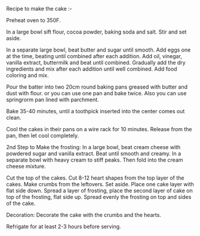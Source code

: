 Recipe to make the cake :-

 Preheat oven to 350F.

 In a large bowl sift flour, cocoa powder, baking soda and salt. Stir and set aside.

 In a separate large bowl, beat butter and sugar until smooth. Add eggs one at the time, beating until combined after each addition. Add oil, vinegar, vanilla extract, buttermilk and beat until combined. Gradually add the dry ingredients and mix after each addition until well combined. Add food coloring and mix.

 Pour the batter into two 20cm round baking pans greased with butter and dust with flour. or you can use one pan and bake twice. Also you can use springrorm pan lined with parchment.

 Bake 35-40 minutes, until a toothpick inserted into the center comes out clean. 

 Cool the cakes in their pans on a wire rack for 10 minutes. Release from the pan, then let cool completely. 

 2nd Step to Make the frosting: In a large bowl, beat cream cheese with powdered sugar and vanilla extract. Beat until smooth and creamy. In a separate bowl with heavy cream to stiff peaks. Then fold into the cream cheese mixture.

 Cut the top of the cakes. Cut 8-12 heart shapes from the top layer of the cakes. Make crumbs from the leftovers. Set aside.
 Place one cake layer with flat side down. Spread a layer of frosting, place the second layer of cake on top of the frosting, flat side up. Spread evenly the frosting on top and sides of the cake.

 Decoration: Decorate the cake with the crumbs and the hearts.

 Refrigate for at least 2-3 hours before serving.
